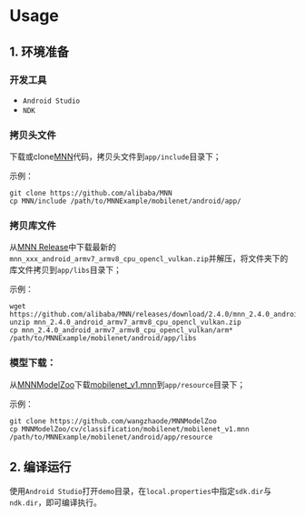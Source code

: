 # Usage

## 1. 环境准备

### 开发工具
- `Android Studio`
- `NDK`

### 拷贝头文件
下载或clone[MNN](https://github.com/alibaba/MNN)代码，拷贝头文件到`app/include`目录下；

示例：
```
git clone https://github.com/alibaba/MNN
cp MNN/include /path/to/MNNExample/mobilenet/android/app/
```

### 拷贝库文件
从[MNN Release](https://github.com/alibaba/MNN/releases)中下载最新的`mnn_xxx_android_armv7_armv8_cpu_opencl_vulkan.zip`并解压，将文件夹下的库文件拷贝到`app/libs`目录下；

示例：
```
wget https://github.com/alibaba/MNN/releases/download/2.4.0/mnn_2.4.0_android_armv7_armv8_cpu_opencl_vulkan.zip
unzip mnn_2.4.0_android_armv7_armv8_cpu_opencl_vulkan.zip
cp mnn_2.4.0_android_armv7_armv8_cpu_opencl_vulkan/arm* /path/to/MNNExample/mobilenet/android/app/libs
```


### 模型下载：
从[MNNModelZoo](https://github.com/wangzhaode/MNNModelZoo)下载[mobilenet_v1.mnn](https://github.com/wangzhaode/MNNModelZoo/blob/main/cv/classification/mobilenet/mobilenet_v1.mnn)到`app/resource`目录下；

示例：
```
git clone https://github.com/wangzhaode/MNNModelZoo
cp MNNModelZoo/cv/classification/mobilenet/mobilenet_v1.mnn /path/to/MNNExample/mobilenet/android/app/resource
```

## 2. 编译运行

使用`Android Studio`打开`demo`目录，在`local.properties`中指定`sdk.dir`与`ndk.dir`，即可编译执行。
